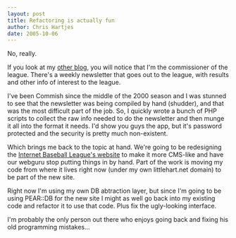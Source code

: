 ```yaml
--- 
layout: post
title: Refactoring is actually fun
author: Chris Hartjes
date: 2005-10-06
---
```

No, really.

If you look at my <a href="https://www.littlehart.net/attheballpark">other blog</a>, you will notice that I'm the commissioner of the league.  There's a weekly newsletter that goes out to the league, with results and other info of interest to the league.

I've been Commish since the middle of the 2000 season and I was stunned to see that the newsletter was being compiled by hand (shudder), and that was the most difficult part of the job.  So, I quickly wrote a bunch of PHP scripts to collect the raw info needed to do the newsletter and then munge it all into the format it needs.  I'd show you guys the app, but it's password protected and the security is pretty much non-existent.

Which brings me back to the topic at hand.  We're going to be redesigning the <a href="http://www.ibl.org">Internet Baseball League's website</a> to make it more CMS-like and have our webguru stop putting things in by hand.  Part of the work is moving my code from where it lives right now (under my own littlehart.net domain) to be part of the new site.

Right now I'm using my own DB abtraction layer, but since I'm going to be using PEAR::DB for the new site I might as well go back into my existing code and refactor it to use that code.  Plus fix the ugly-looking interface.  

I'm probably the only person out there who enjoys going back and fixing his old programming mistakes...
